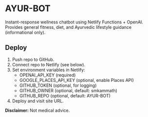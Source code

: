# AYUR-BOT

Instant-response wellness chatbot using Netlify Functions + OpenAI.
Provides general fitness, diet, and Ayurvedic lifestyle guidance (informational only).

## Deploy
1. Push repo to GitHub.
2. Connect repo to Netlify (see below).
3. Set environment variables in Netlify:
   - OPENAI_API_KEY (required)
   - GOOGLE_PLACES_API_KEY (optional, enable Places API)
   - GITHUB_TOKEN (optional, for logging)
   - GITHUB_OWNER (optional, default: smkammath)
   - GITHUB_REPO (optional, default: AYUR-BOT)
4. Deploy and visit site URL.

**Disclaimer:** Not medical advice.
